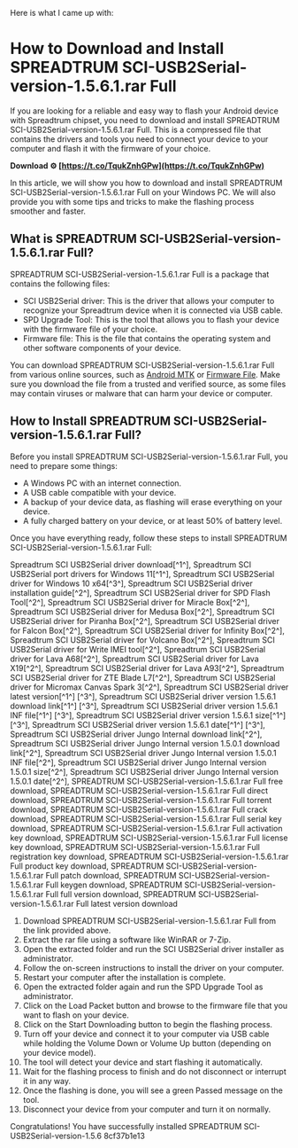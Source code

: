 
 Here is what I came up with:  
# How to Download and Install SPREADTRUM SCI-USB2Serial-version-1.5.6.1.rar Full
  
If you are looking for a reliable and easy way to flash your Android device with Spreadtrum chipset, you need to download and install SPREADTRUM SCI-USB2Serial-version-1.5.6.1.rar Full. This is a compressed file that contains the drivers and tools you need to connect your device to your computer and flash it with the firmware of your choice.
 
**Download ⚙ [https://t.co/TqukZnhGPw](https://t.co/TqukZnhGPw)**


  
In this article, we will show you how to download and install SPREADTRUM SCI-USB2Serial-version-1.5.6.1.rar Full on your Windows PC. We will also provide you with some tips and tricks to make the flashing process smoother and faster.
  
## What is SPREADTRUM SCI-USB2Serial-version-1.5.6.1.rar Full?
  
SPREADTRUM SCI-USB2Serial-version-1.5.6.1.rar Full is a package that contains the following files:
  
- SCI USB2Serial driver: This is the driver that allows your computer to recognize your Spreadtrum device when it is connected via USB cable.
- SPD Upgrade Tool: This is the tool that allows you to flash your device with the firmware file of your choice.
- Firmware file: This is the file that contains the operating system and other software components of your device.

You can download SPREADTRUM SCI-USB2Serial-version-1.5.6.1.rar Full from various online sources, such as [Android MTK](https://androidmtk.com/download-spd-upgrade-tool-all-versions) or [Firmware File](https://firmwarefile.com/spreadtrum-sci-usb2serial-driver). Make sure you download the file from a trusted and verified source, as some files may contain viruses or malware that can harm your device or computer.
  
## How to Install SPREADTRUM SCI-USB2Serial-version-1.5.6.1.rar Full?
  
Before you install SPREADTRUM SCI-USB2Serial-version-1.5.6.1.rar Full, you need to prepare some things:

- A Windows PC with an internet connection.
- A USB cable compatible with your device.
- A backup of your device data, as flashing will erase everything on your device.
- A fully charged battery on your device, or at least 50% of battery level.

Once you have everything ready, follow these steps to install SPREADTRUM SCI-USB2Serial-version-1.5.6.1.rar Full:
 
Spreadtrum SCI USB2Serial driver download[^1^],  Spreadtrum SCI USB2Serial port drivers for Windows 11[^1^],  Spreadtrum SCI USB2Serial driver for Windows 10 x64[^3^],  Spreadtrum SCI USB2Serial driver installation guide[^2^],  Spreadtrum SCI USB2Serial driver for SPD Flash Tool[^2^],  Spreadtrum SCI USB2Serial driver for Miracle Box[^2^],  Spreadtrum SCI USB2Serial driver for Medusa Box[^2^],  Spreadtrum SCI USB2Serial driver for Piranha Box[^2^],  Spreadtrum SCI USB2Serial driver for Falcon Box[^2^],  Spreadtrum SCI USB2Serial driver for Infinity Box[^2^],  Spreadtrum SCI USB2Serial driver for Volcano Box[^2^],  Spreadtrum SCI USB2Serial driver for Write IMEI tool[^2^],  Spreadtrum SCI USB2Serial driver for Lava A68[^2^],  Spreadtrum SCI USB2Serial driver for Lava X19[^2^],  Spreadtrum SCI USB2Serial driver for Lava A93[^2^],  Spreadtrum SCI USB2Serial driver for ZTE Blade L7[^2^],  Spreadtrum SCI USB2Serial driver for Micromax Canvas Spark 3[^2^],  Spreadtrum SCI USB2Serial driver latest version[^1^] [^3^],  Spreadtrum SCI USB2Serial driver version 1.5.6.1 download link[^1^] [^3^],  Spreadtrum SCI USB2Serial driver version 1.5.6.1 INF file[^1^] [^3^],  Spreadtrum SCI USB2Serial driver version 1.5.6.1 size[^1^] [^3^],  Spreadtrum SCI USB2Serial driver version 1.5.6.1 date[^1^] [^3^],  Spreadtrum SCI USB2Serial driver Jungo Internal download link[^2^],  Spreadtrum SCI USB2Serial driver Jungo Internal version 1.5.0.1 download link[^2^],  Spreadtrum SCI USB2Serial driver Jungo Internal version 1.5.0.1 INF file[^2^],  Spreadtrum SCI USB2Serial driver Jungo Internal version 1.5.0.1 size[^2^],  Spreadtrum SCI USB2Serial driver Jungo Internal version 1.5.0.1 date[^2^],  SPREADTRUM SCI-USB2Serial-version-1.5.6.1.rar Full free download,  SPREADTRUM SCI-USB2Serial-version-1.5.6.1.rar Full direct download,  SPREADTRUM SCI-USB2Serial-version-1.5.6.1.rar Full torrent download,  SPREADTRUM SCI-USB2Serial-version-1.5.6.1.rar Full crack download,  SPREADTRUM SCI-USB2Serial-version-1.5.6.1.rar Full serial key download,  SPREADTRUM SCI-USB2Serial-version-1.5.6.1.rar Full activation key download,  SPREADTRUM SCI-USB2Serial-version-1.5.6.1.rar Full license key download,  SPREADTRUM SCI-USB2Serial-version-1.5.6.1.rar Full registration key download,  SPREADTRUM SCI-USB2Serial-version-1.5.6.1.rar Full product key download,  SPREADTRUM SCI-USB2Serial-version-1.5.6.1.rar Full patch download,  SPREADTRUM SCI-USB2Serial-version-1.5.6.1.rar Full keygen download,  SPREADTRUM SCI-USB2Serial-version-1.5.6.1.rar Full full version download,  SPREADTRUM SCI-USB2Serial-version-1.5.6.1.rar Full latest version download

1. Download SPREADTRUM SCI-USB2Serial-version-1.5.6.1.rar Full from the link provided above.
2. Extract the rar file using a software like WinRAR or 7-Zip.
3. Open the extracted folder and run the SCI USB2Serial driver installer as administrator.
4. Follow the on-screen instructions to install the driver on your computer.
5. Restart your computer after the installation is complete.
6. Open the extracted folder again and run the SPD Upgrade Tool as administrator.
7. Click on the Load Packet button and browse to the firmware file that you want to flash on your device.
8. Click on the Start Downloading button to begin the flashing process.
9. Turn off your device and connect it to your computer via USB cable while holding the Volume Down or Volume Up button (depending on your device model).
10. The tool will detect your device and start flashing it automatically.
11. Wait for the flashing process to finish and do not disconnect or interrupt it in any way.
12. Once the flashing is done, you will see a green Passed message on the tool.
13. Disconnect your device from your computer and turn it on normally.

Congratulations! You have successfully installed SPREADTRUM SCI-USB2Serial-version-1.5.6
 8cf37b1e13
 
